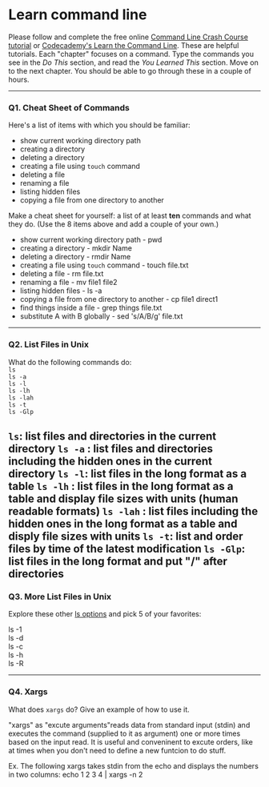 # Learn command line

Please follow and complete the free online [Command Line Crash Course
tutorial](https://web.archive.org/web/20160708171659/http://cli.learncodethehardway.org/book/) or [Codecademy's Learn the Command Line](https://www.codecademy.com/learn/learn-the-command-line). These are helpful tutorials. Each "chapter" focuses on a command. Type the commands you see in the _Do This_ section, and read the _You Learned This_ section. Move on to the next chapter. You should be able to go through these in a couple of hours.

---

### Q1.  Cheat Sheet of Commands  

Here's a list of items with which you should be familiar:  
* show current working directory path
* creating a directory
* deleting a directory
* creating a file using `touch` command
* deleting a file
* renaming a file
* listing hidden files
* copying a file from one directory to another

Make a cheat sheet for yourself: a list of at least **ten** commands and what they do.  (Use the 8 items above and add a couple of your own.)  

> > 
* show current working directory path - pwd
* creating a directory - mkdir Name
* deleting a directory - rmdir Name
* creating a file using `touch` command - touch file.txt
* deleting a file - rm file.txt
* renaming a file - mv file1 file2
* listing hidden files - ls -a
* copying a file from one directory to another - cp file1 direct1
* find things inside a file - grep things file.txt
* substitute A with B globally - sed 's/A/B/g' file.txt

---

### Q2.  List Files in Unix   

What do the following commands do:  
`ls`  
`ls -a`  
`ls -l`  
`ls -lh`  
`ls -lah`  
`ls -t`  
`ls -Glp`  

`ls`: list files and directories in the current directory
`ls -a` : list files and directories including the hidden ones in the current directory
`ls -l`: list files in the long format as a table
`ls -lh` : list files in the long format as a table and display file sizes with units (human readable formats)
`ls -lah` : list files including the hidden ones in the long format as a table and disply file sizes with units
`ls -t`: list and order files by time of the latest modification
`ls -Glp`: list files in the long format and put "/" after directories 
---

### Q3.  More List Files in Unix  

Explore these other [ls options](http://www.techonthenet.com/unix/basic/ls.php) and pick 5 of your favorites:

> > 
ls -1  
ls -d  
ls -c  
ls -h  
ls -R  

---

### Q4.  Xargs   

What does `xargs` do? Give an example of how to use it.

> >  
"xargs" as "excute arguments"reads data from standard input (stdin) and executes the command (supplied to it as argument) one or more times based on the input read. It is useful and conveninent to excute orders, like at times when you don't need to define a new funtcion to do stuff. 

Ex. The following xargs takes stdin from the echo and displays the numbers in two columns:
echo 1 2 3 4 | xargs -n 2

 

